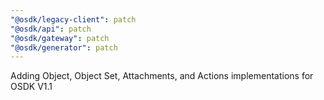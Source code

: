 ```yaml
---
"@osdk/legacy-client": patch
"@osdk/api": patch
"@osdk/gateway": patch
"@osdk/generator": patch
---
```


Adding Object, Object Set, Attachments, and Actions implementations for OSDK V1.1
